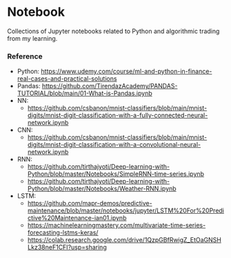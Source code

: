 # Notebook

Collections of Jupyter notebooks related to Python and algorithmic trading from my learning.

### Reference
- Python: https://www.udemy.com/course/ml-and-python-in-finance-real-cases-and-practical-solutions
- Pandas: https://github.com/TirendazAcademy/PANDAS-TUTORIAL/blob/main/01-What-is-Pandas.ipynb
- NN:
  - https://github.com/csbanon/mnist-classifiers/blob/main/mnist-digits/mnist-digit-classification-with-a-fully-connected-neural-network.ipynb
- CNN:
  - https://github.com/csbanon/mnist-classifiers/blob/main/mnist-digits/mnist-digit-classification-with-a-convolutional-neural-network.ipynb
- RNN:
  - https://github.com/tirthajyoti/Deep-learning-with-Python/blob/master/Notebooks/SimpleRNN-time-series.ipynb
  - https://github.com/tirthajyoti/Deep-learning-with-Python/blob/master/Notebooks/Weather-RNN.ipynb
- LSTM:
  - https://github.com/mapr-demos/predictive-maintenance/blob/master/notebooks/jupyter/LSTM%20For%20Predictive%20Maintenance-ian01.ipynb
  - https://machinelearningmastery.com/multivariate-time-series-forecasting-lstms-keras/
  - https://colab.research.google.com/drive/1QzpGBfRwigZ_EtOaGNSHLkz38neF1CFI?usp=sharing
